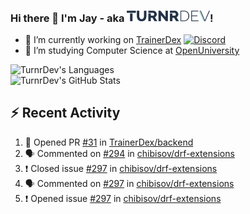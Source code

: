 ### Hi there 👋 I'm Jay - aka <img src="https://raw.githubusercontent.com/TurnrDev/TurnrDev/master/Logo/SVG/TurnrDev_Logo_Dark%20Blue%20%26%20Teal.svg" alt="TurnrDev" height="17.5px">!

- 🔭 I’m currently working on [TrainerDex](https://www.github.com/TrainerDex) [![Discord](https://discordapp.com/api/v6/guilds/364313717720219651/widget.png?style=shield)](http://discord.trainerdex.co.uk/)
- 🤔 I’m studying Computer Science at [OpenUniversity](http://www.open.ac.uk/courses/computing-it/degrees/bsc-computing-it-software-q62-soft)

![TurnrDev's Languages](https://github-readme-stats.vercel.app/api/top-langs/?username=TurnrDev&layout=compact&hide_border=true&title_color=1fa6aa&text_color=233247)
<br>
![TurnrDev's GitHub Stats](https://github-readme-stats.vercel.app/api?username=TurnrDev&show_icons=true&hide_border=true&count_private=true&include_all_commits=true&icon_color=1fa6aa&title_color=1fa6aa&text_color=233247)
<br>

## :zap: Recent Activity

<!--START_SECTION:activity-->
1. 💪 Opened PR [#31](https://github.com//TrainerDex/backend/pull/31) in [TrainerDex/backend](https://github.com//TrainerDex/backend)
2. 🗣 Commented on [#294](https://github.com//chibisov/drf-extensions/issues/294) in [chibisov/drf-extensions](https://github.com//chibisov/drf-extensions)
3. ❗️ Closed issue [#297](https://github.com//chibisov/drf-extensions/issues/297) in [chibisov/drf-extensions](https://github.com//chibisov/drf-extensions)
4. 🗣 Commented on [#297](https://github.com//chibisov/drf-extensions/issues/297) in [chibisov/drf-extensions](https://github.com//chibisov/drf-extensions)
5. ❗️ Opened issue [#297](https://github.com//chibisov/drf-extensions/issues/297) in [chibisov/drf-extensions](https://github.com//chibisov/drf-extensions)
<!--END_SECTION:activity-->
